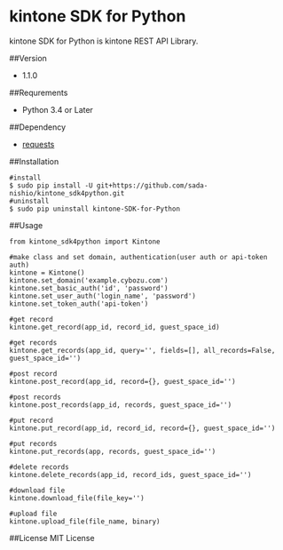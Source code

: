 # kintone SDK for Python
kintone SDK for Python is kintone REST API Library.

##Version
* 1.1.0

##Requrements
* Python 3.4 or Later

##Dependency
* [requests](https://github.com/kennethreitz/requests/)

##Installation
```{.bash}
#install
$ sudo pip install -U git+https://github.com/sada-nishio/kintone_sdk4python.git
#uninstall
$ sudo pip uninstall kintone-SDK-for-Python
```

##Usage
```{.python}
from kintone_sdk4python import Kintone

#make class and set domain, authentication(user auth or api-token auth)
kintone = Kintone()
kintone.set_domain('example.cybozu.com')
kintone.set_basic_auth('id', 'password')
kintone.set_user_auth('login_name', 'password')
kintone.set_token_auth('api-token')

#get record
kintone.get_record(app_id, record_id, guest_space_id)

#get records
kintone.get_records(app_id, query='', fields=[], all_records=False, guest_space_id='')

#post record
kintone.post_record(app_id, record={}, guest_space_id='')

#post records
kintone.post_records(app_id, records, guest_space_id='')

#put record
kintone.put_record(app_id, record_id, record={}, guest_space_id='')

#put records
kintone.put_records(app, records, guest_space_id='')

#delete records
kintone.delete_records(app_id, record_ids, guest_space_id='')

#download file
kintone.download_file(file_key='')

#upload file
kintone.upload_file(file_name, binary)
```

##License
MIT License
